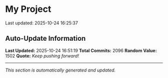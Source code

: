 # My Project


Last updated: 2025-10-24 16:25:37























































































































































































































































































































































































































































































































































































































































































































































































































































































































































































































































































































































































































































































































































































































































































































































































































































































































































































































































































































































































































































































































































































































































































































































































































































































































































































## Auto-Update Information

**Last Updated:** 2025-10-24 16:51:19
**Total Commits:** 2096
**Random Value:** 1502
**Quote:** _Keep pushing forward!_

---
_This section is automatically generated and updated._